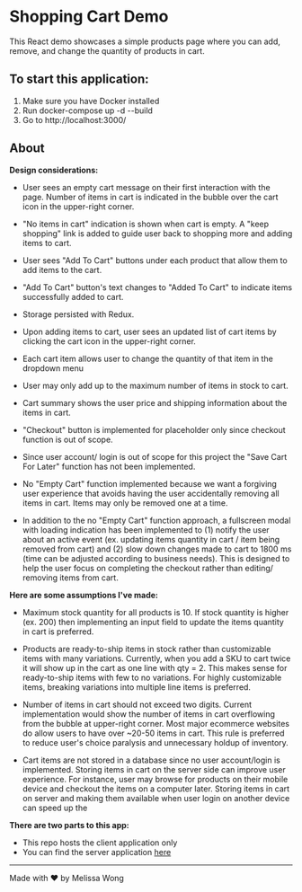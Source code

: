 # Shopping Cart Demo

This React demo showcases a simple products page where you can add, remove, and change the quantity of products in cart. 


## To start this application:
1. Make sure you have Docker installed
2. Run docker-compose up -d --build
3. Go to http://localhost:3000/


## About
**Design considerations:**

- User sees an empty cart message on their first interaction with the page. Number of items in cart is indicated in the bubble over the cart icon in the upper-right corner.

- "No items in cart" indication is shown when cart is empty. A "keep shopping" link is added to guide user back to shopping more and adding items to cart.

- User sees "Add To Cart" buttons under each product that allow them to add items to the cart.

- "Add To Cart" button's text changes to "Added To Cart" to indicate items successfully added to cart.

- Storage persisted with Redux.

- Upon adding items to cart, user sees an updated list of cart items by clicking the cart icon in the upper-right corner.

- Each cart item allows user to change the quantity of that item in the dropdown menu

- User may only add up to the maximum number of items in stock to cart.

- Cart summary shows the user price and shipping information about the items in cart.

- "Checkout" button is implemented for placeholder only since checkout function is out of scope.

- Since user account/ login is out of scope for this project the "Save Cart For Later" function has not been implemented.

- No "Empty Cart" function implemented because we want a forgiving user experience that avoids having the user accidentally removing all items in cart. Items may only be removed one at a time.

- In addition to the no "Empty Cart" function approach, a fullscreen modal with loading indication has been implemented to (1) notify the user about an active event (ex. updating items quantity in cart / item being removed from cart) and (2) slow down changes made to cart to 1800 ms (time can be adjusted according to business needs). This is designed to help the user focus on completing the checkout rather than editing/ removing items from cart.


**Here are some assumptions I've made:**
- Maximum stock quantity for all products is 10. If stock quantity is higher (ex. 200) then implementing an input field to update the items quantity in cart is preferred.

- Products are ready-to-ship items in stock rather than customizable items with many variations. Currently, when you add a SKU to cart twice it will show up in the cart as one line with qty = 2. This makes sense for ready-to-ship items with few to no variations. For highly customizable items, breaking variations into multiple line items is preferred.

- Number of items in cart should not exceed two digits. Current implementation would show the number of items in cart overflowing from the bubble at upper-right corner. Most major ecommerce websites do allow users to have over ~20-50 items in cart. This rule is preferred to reduce user's choice paralysis and unnecessary holdup of inventory. 

- Cart items are not stored in a database since no user account/login is implemented. Storing items in cart on the server side can improve user experience. For instance, user may browse for products on their mobile device and checkout the items on a computer later. Storing items in cart on server and making them available when user login on another device can speed up the 


**There are two parts to this app:**

- This repo hosts the client application only
- You can find the server application [here](https://github.com/melissakw/ShoppingCartServer)


---

Made with ❤️ by Melissa Wong
